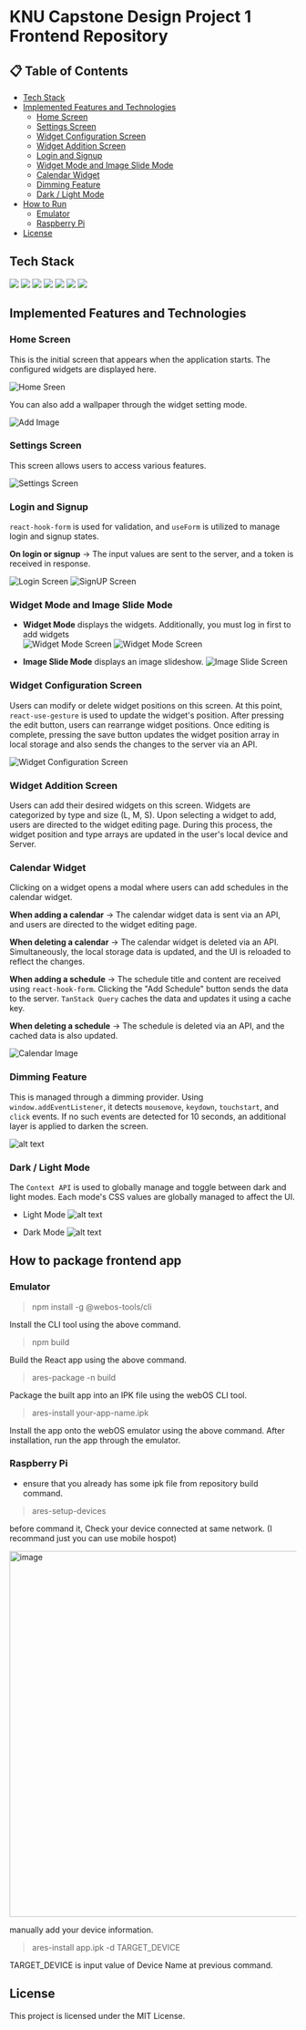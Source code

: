# KNU Capstone Design Project 1 Frontend Repository

## 📋 Table of Contents
- [Tech Stack](#tech-stack)
- [Implemented Features and Technologies](#implemented-features-and-technologies)
  - [Home Screen](#home-screen)
  - [Settings Screen](#settings-screen)
  - [Widget Configuration Screen](#widget-configuration-screen)
  - [Widget Addition Screen](#widget-addition-screen)
  - [Login and Signup](#login-and-signup)
  - [Widget Mode and Image Slide Mode](#widget-mode-and-image-slide-mode)
  - [Calendar Widget](#calendar-widget)
  - [Dimming Feature](#dimming-feature)
  - [Dark / Light Mode](#dark--light-mode)
- [How to Run](#how-to-run)
  - [Emulator](#emulator)
  - [Raspberry Pi](#raspberry-pi)
- [License](#license)

## Tech Stack

<div>
<img src="https://img.shields.io/badge/React-61DAFB?style=for-the-badge&logo=React&logoColor=black">
<img src="https://img.shields.io/badge/Typescript-3178C6?style=for-the-badge&logo=Typescript&logoColor=white">
<img src="https://img.shields.io/badge/Emotion-black?style=for-the-badge&labelColor=white">
<img src="https://img.shields.io/badge/-TanStack%20Query-FF4154?style=for-the-badge&logo=react%20query&logoColor=white">
<img src="https://img.shields.io/badge/React%20Hook%20Form-%23EC5990.svg?style=for-the-badge&logo=reacthookform&logoColor=white">
<img src="https://img.shields.io/badge/✋ react use gesture-%23CC342D.svg?style=for-the-badge&logo=&logoColor=white">
<img src="https://img.shields.io/badge/webOS-a50034.svg?style=for-the-badge&logo=lg&logoColor=white">
<div/>

## Implemented Features and Technologies

### Home Screen

This is the initial screen that appears when the application starts. The configured widgets are displayed here.

![Home Sreen](/src/assets/docsImage/image-1.png)

You can also add a wallpaper through the widget setting mode.

![Add Image](/src/assets/docsImage/image-11.png)

### Settings Screen

This screen allows users to access various features.

![Settings Screen](/src/assets/docsImage/image-9.png)
### Login and Signup

`react-hook-form` is used for validation, and `useForm` is utilized to manage login and signup states.<br/>

**On login or signup** -> The input values are sent to the server, and a token is received in response.

![Login Screen](/src/assets/docsImage/image-3.png)
![SignUP Screen](/src/assets/docsImage/image-4.png)

### Widget Mode and Image Slide Mode

- **Widget Mode** displays the widgets. Additionally, you must log in first to add widgets <br/>
![Widget Mode Screen](/src/assets/docsImage/image-12.png)
![Widget Mode Screen](/src/assets/docsImage/image-13.png)

- **Image Slide Mode** displays an image slideshow.
![Image Slide Screen](/src/assets/docsImage/image-5.png)

### Widget Configuration Screen

Users can modify or delete widget positions on this screen. At this point, `react-use-gesture` is used to update the widget's position. After pressing the edit button, users can rearrange widget positions. Once editing is complete, pressing the save button updates the widget position array in local storage and also sends the changes to the server via an API.<br/>

![Widget Configuration Screen](/src/assets/docsImage/image-6.png)

### Widget Addition Screen

Users can add their desired widgets on this screen. Widgets are categorized by type and size (L, M, S). Upon selecting a widget to add, users are directed to the widget editing page. During this process, the widget position and type arrays are updated in the user's local device and Server.<br/>


### Calendar Widget

Clicking on a widget opens a modal where users can add schedules in the calendar widget.<br/>

**When adding a calendar** -> The calendar widget data is sent via an API, and users are directed to the widget editing page.<br/>

**When deleting a calendar** -> The calendar widget is deleted via an API. Simultaneously, the local storage data is updated, and the UI is reloaded to reflect the changes.<br/>

**When adding a schedule** -> The schedule title and content are received using `react-hook-form`. Clicking the "Add Schedule" button sends the data to the server. `TanStack Query` caches the data and updates it using a cache key.<br/>

**When deleting a schedule** -> The schedule is deleted via an API, and the cached data is also updated.<br/>

![Calendar Image](/src/assets/docsImage/image-7.png)

### Dimming Feature

This is managed through a dimming provider. Using `window.addEventListener`, it detects `mousemove`, `keydown`, `touchstart`, and `click` events. If no such events are detected for 10 seconds, an additional layer is applied to darken the screen.

![alt text](/src/assets/docsImage/image-8.png)

### Dark / Light Mode

The `Context API` is used to globally manage and toggle between dark and light modes. Each mode's CSS values are globally managed to affect the UI.

- Light Mode
![alt text](/src/assets/docsImage/image-9.png)

- Dark Mode
![alt text](/src/assets/docsImage/image-10.png)

## How to package frontend app

### Emulator

> npm install -g @webos-tools/cli

Install the CLI tool using the above command.

> npm build

Build the React app using the above command.

> ares-package -n build

Package the built app into an IPK file using the webOS CLI tool.

> ares-install your-app-name.ipk

Install the app onto the webOS emulator using the above command. After installation, run the app through the emulator.

### Raspberry Pi

* ensure that you already has some ipk file from repository build command.

> ares-setup-devices

before command it, Check your device connected at same network. (I recommand just you can use mobile hospot)

<img width="642" alt="image" src="https://github.com/user-attachments/assets/812a4d48-75fb-431e-8b04-61f8c77c43b7">

manually add your device information.

> ares-install app.ipk -d TARGET_DEVICE

TARGET_DEVICE is input value of Device Name at previous command.

## License

This project is licensed under the MIT License.
